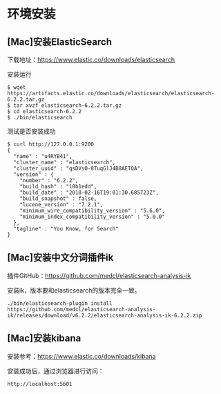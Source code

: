 # 环境安装

## [Mac]安装ElasticSearch

下载地址：https://www.elastic.co/downloads/elasticsearch

安装运行

```
$ wget https://artifacts.elastic.co/downloads/elasticsearch/elasticsearch-6.2.2.tar.gz
$ tar xvzf elasticsearch-6.2.2.tar.gz
$ cd elasticsearch-6.2.2
$ ./bin/elasticsearch
```

测试是否安装成功

```
$ curl http://127.0.0.1:9200
{
  "name" : "u4RYB41",
  "cluster_name" : "elasticsearch",
  "cluster_uuid" : "qsDVs0-8TuqGlJ4B8AETQA",
  "version" : {
    "number" : "6.2.2",
    "build_hash" : "10b1edd",
    "build_date" : "2018-02-16T19:01:30.685723Z",
    "build_snapshot" : false,
    "lucene_version" : "7.2.1",
    "minimum_wire_compatibility_version" : "5.6.0",
    "minimum_index_compatibility_version" : "5.0.0"
  },
  "tagline" : "You Know, for Search"
}
```


## [Mac]安装中文分词插件ik

插件GitHub：https://github.com/medcl/elasticsearch-analysis-ik

安装ik，版本要和elasticsearch的版本完全一致。

```
./bin/elasticsearch-plugin install https://github.com/medcl/elasticsearch-analysis-ik/releases/download/v6.2.2/elasticsearch-analysis-ik-6.2.2.zip
```


## [Mac]安装kibana

安装参考：https://www.elastic.co/downloads/kibana

安装成功后，通过浏览器进行访问：

```
http://localhost:5601
```





















